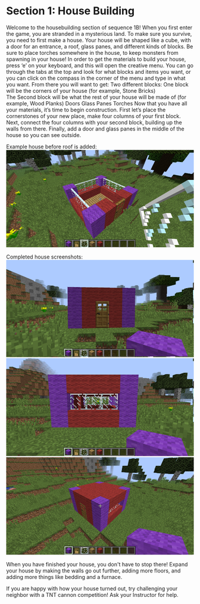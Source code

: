 # Section 1: House Building


Welcome to the housebuilding section of sequence 1B! When you first enter the game, you are stranded in a mysterious land. To make sure you survive, you need to first make a house. Your house will be shaped like a cube, with a door for an entrance, a roof, glass panes, and different kinds of blocks. Be sure to place torches somewhere in the house, to keep monsters from spawning in your house!
	In order to get the materials to build your house, press ‘e’ on your keyboard, and this will open the creative menu. You can go through the tabs at the top and look for what blocks and items you want, or you can click on the compass in the corner of the menu and type in what you want. From there you will want to get:
Two different blocks:
One block will be the corners of your house (for example, Stone Bricks)  
The Second block will be what the rest of your house will be made of (for example, Wood Planks)
Doors
Glass Panes
Torches
	Now that you have all your materials, it’s time to begin construction.
First let’s place the cornerstones of your new place, make four columns of your first block.
Next, connect the four columns with your second block, building up the walls from there.
Finally, add a door and glass panes in the middle of the house so you can see outside.

Example house before roof is added:
![](images/no_roof.png)

Completed house screenshots:
![](images/front_house.png)
![](images/back_house.png)
![](images/top_house.png)

When you have finished your house, you don't have to stop there! Expand your house by making the walls go out further, adding more floors, and adding more things like bedding and a furnace.

If you are happy with how your house turned out, try challenging your neighbor with a TNT cannon competition! Ask your Instructor for help.

